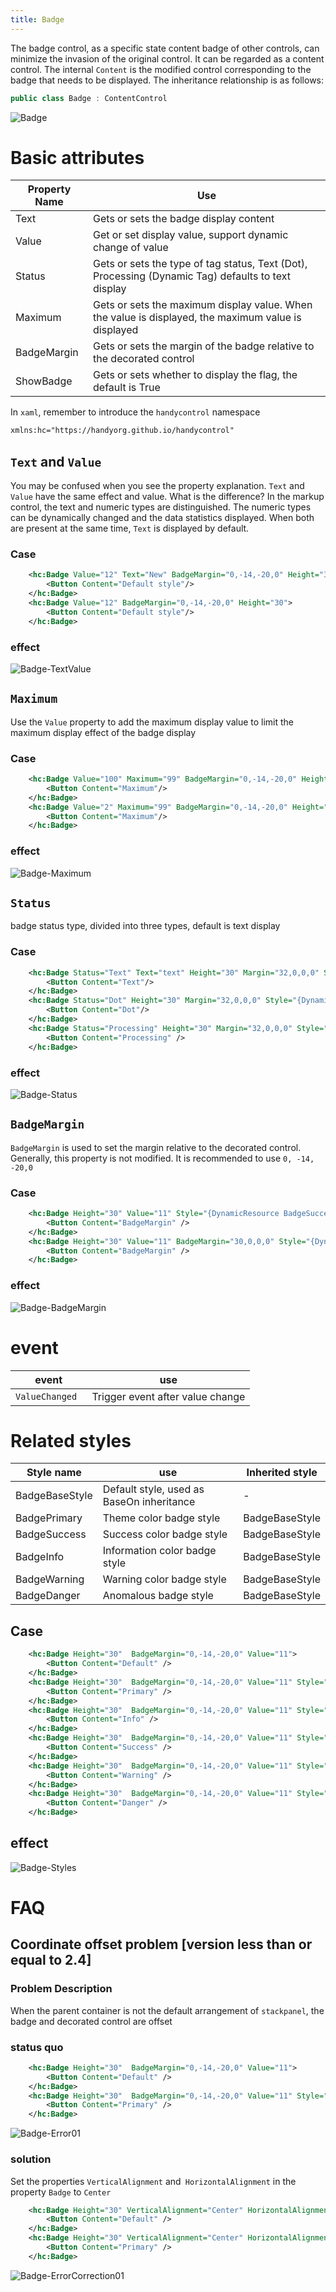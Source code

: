 ```yaml
---
title: Badge
---
```


The badge control, as a specific state content badge of other controls, can minimize the invasion of the original control. It can be regarded as a content control. The internal `Content` is the modified control corresponding to the badge that needs to be displayed. The inheritance relationship is as follows:

```c#
public class Badge : ContentControl
```

![Badge](https://raw.githubusercontent.com/HandyOrg/HandyOrgResource/master/HandyControl/Resources/Badge.gif)


# Basic attributes

| Property Name | Use                                                        |
| ----------- | ------------------------------------------------------------ |
| Text        | Gets or sets the badge display content                                       |
| Value       | Get or set display value, support dynamic change of value                         |
| Status      | Gets or sets the type of tag status, Text (Dot), Processing (Dynamic Tag) defaults to text display |
| Maximum     | Gets or sets the maximum display value. When the value is displayed, the maximum value is displayed             |
| BadgeMargin | Gets or sets the margin of the badge relative to the decorated control                       |
| ShowBadge   | Gets or sets whether to display the flag, the default is True                           |

In `xaml`, remember to introduce the `handycontrol` namespace

```xml
xmlns:hc="https://handyorg.github.io/handycontrol"
```

##  `Text` and `Value`

You may be confused when you see the property explanation. `Text` and `Value` have the same effect and value. What is the difference? In the markup control, the text and numeric types are distinguished. The numeric types can be dynamically changed and the data statistics displayed. When both are present at the same time, `Text` is displayed by default.

### Case

```xml
    <hc:Badge Value="12" Text="New" BadgeMargin="0,-14,-20,0" Height="30">
        <Button Content="Default style"/>
    </hc:Badge>
    <hc:Badge Value="12" BadgeMargin="0,-14,-20,0" Height="30">
        <Button Content="Default style"/>
    </hc:Badge>
```

### effect

![Badge-TextValue](https://raw.githubusercontent.com/HandyOrg/HandyOrgResource/master/HandyControl/Doc/extend_controls/Badge-TextValue.png)

## `Maximum` 

Use the `Value` property to add the maximum display value to limit the maximum display effect of the badge display

### Case

```xml
    <hc:Badge Value="100" Maximum="99" BadgeMargin="0,-14,-20,0" Height="30">
        <Button Content="Maximum"/>
    </hc:Badge>
    <hc:Badge Value="2" Maximum="99" BadgeMargin="0,-14,-20,0" Height="30">
        <Button Content="Maximum"/>
    </hc:Badge>
```

### effect

![Badge-Maximum](https://raw.githubusercontent.com/HandyOrg/HandyOrgResource/master/HandyControl/Doc/extend_controls/Badge-Maximum.png)

## `Status` 

badge status type, divided into three types, default is text display

### Case

```xml
    <hc:Badge Status="Text" Text="text" Height="30" Margin="32,0,0,0" Style="{DynamicResource BadgeSuccess}">
        <Button Content="Text"/>
    </hc:Badge>
    <hc:Badge Status="Dot" Height="30" Margin="32,0,0,0" Style="{DynamicResource BadgeSuccess}">
        <Button Content="Dot"/>
    </hc:Badge>
    <hc:Badge Status="Processing" Height="30" Margin="32,0,0,0" Style="{DynamicResource BadgeSuccess}">
        <Button Content="Processing" />
    </hc:Badge>
```

### effect

![Badge-Status](https://raw.githubusercontent.com/HandyOrg/HandyOrgResource/master/HandyControl/Doc/extend_controls/Badge-Status.png)

## `BadgeMargin`

`BadgeMargin` is used to set the margin relative to the decorated control. Generally, this property is not modified. It is recommended to use `0, -14, -20,0`

### Case

```xml
    <hc:Badge Height="30" Value="11" Style="{DynamicResource BadgeSuccess}">
        <Button Content="BadgeMargin" />
    </hc:Badge>
    <hc:Badge Height="30" Value="11" BadgeMargin="30,0,0,0" Style="{DynamicResource BadgeSuccess}">
        <Button Content="BadgeMargin" />
    </hc:Badge>
```

### effect

![Badge-BadgeMargin](https://raw.githubusercontent.com/HandyOrg/HandyOrgResource/master/HandyControl/Doc/extend_controls/Badge-BadgeMargin.png)

# event

| event            | use               |
| --------------- | ------------------ |
| `ValueChanged ` | Trigger event after value change |

# Related styles

| Style name       | use                         | Inherited style       |
| -------------- | ---------------------------- | -------------- |
| BadgeBaseStyle | Default style, used as BaseOn inheritance | -              |
| BadgePrimary   | Theme color badge style               | BadgeBaseStyle |
| BadgeSuccess   | Success color badge style               | BadgeBaseStyle |
| BadgeInfo      | Information color badge style               | BadgeBaseStyle |
| BadgeWarning   | Warning color badge style               | BadgeBaseStyle |
| BadgeDanger    | Anomalous badge style               | BadgeBaseStyle |

## Case

```xml
    <hc:Badge Height="30"  BadgeMargin="0,-14,-20,0" Value="11">
        <Button Content="Default" />
    </hc:Badge>
    <hc:Badge Height="30"  BadgeMargin="0,-14,-20,0" Value="11" Style="{DynamicResource BadgePrimary}">
        <Button Content="Primary" />
    </hc:Badge>
    <hc:Badge Height="30"  BadgeMargin="0,-14,-20,0" Value="11" Style="{DynamicResource BadgeInfo}">
        <Button Content="Info" />
    </hc:Badge>
    <hc:Badge Height="30"  BadgeMargin="0,-14,-20,0" Value="11" Style="{DynamicResource BadgeSuccess}">
        <Button Content="Success" />
    </hc:Badge>
    <hc:Badge Height="30"  BadgeMargin="0,-14,-20,0" Value="11" Style="{DynamicResource BadgeWarning}">
        <Button Content="Warning" />
    </hc:Badge>
    <hc:Badge Height="30"  BadgeMargin="0,-14,-20,0" Value="11" Style="{DynamicResource BadgeDanger}">
        <Button Content="Danger" />
    </hc:Badge>
```

## effect

![Badge-Styles](https://raw.githubusercontent.com/HandyOrg/HandyOrgResource/master/HandyControl/Doc/extend_controls/Badge-Styles.png)

# FAQ

## Coordinate offset problem [version less than or equal to 2.4]

### Problem Description

When the parent container is not the default arrangement of `stackpanel`, the badge and decorated control are offset

### status quo

```xml
    <hc:Badge Height="30"  BadgeMargin="0,-14,-20,0" Value="11">
        <Button Content="Default" />
    </hc:Badge>
    <hc:Badge Height="30"  BadgeMargin="0,-14,-20,0" Value="11" Style="{DynamicResource BadgePrimary}">
        <Button Content="Primary" />
    </hc:Badge>
```

![Badge-Error01](https://raw.githubusercontent.com/HandyOrg/HandyOrgResource/master/HandyControl/Doc/extend_controls/Badge-Error01.png)

### solution

Set the properties `VerticalAlignment` and` HorizontalAlignment` in the property `Badge` to `Center`

```xml
    <hc:Badge Height="30" VerticalAlignment="Center" HorizontalAlignment="Center"  BadgeMargin="0,-14,-20,0" Value="11">
        <Button Content="Default" />
    </hc:Badge>
    <hc:Badge Height="30" VerticalAlignment="Center" HorizontalAlignment="Center"  BadgeMargin="0,-14,-20,0" Value="11" Style="{DynamicResource BadgePrimary}">
        <Button Content="Primary" />
    </hc:Badge>
```

![Badge-ErrorCorrection01](https://raw.githubusercontent.com/HandyOrg/HandyOrgResource/master/HandyControl/Doc/extend_controls/Badge-ErrorCorrection01.png)